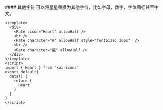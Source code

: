 <cn>
#### 其他字符
可以将星星替换为其他字符，比如字母，数字，字体图标甚至中文。
</cn>

```vue
<template>
  <div>
    <Rate :icon="Heart" allowHalf />
    <br />
    <Rate character="A" allowHalf style="fontSize: 36px"  />
    <br />
    <Rate character="龍" allowHalf />
  </div>
</template>
<script>
import { Heart } from 'kui-icons'
export default{
  data() {
    return {
      Heart
    }
  }
}
</script>
```